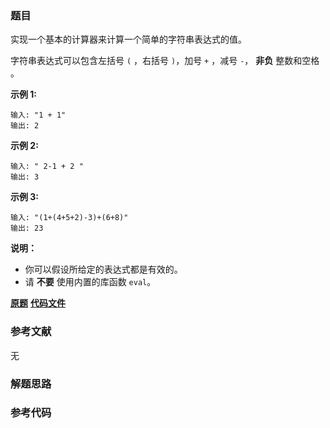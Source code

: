 ### 题目
实现一个基本的计算器来计算一个简单的字符串表达式的值。

字符串表达式可以包含左括号 `(` ，右括号 `)`，加号 `+` ，减号 `-`， **非负** 整数和空格 ` `。

**示例 1:**

    
    
    输入: "1 + 1"
    输出: 2
    

**示例 2:**

    
    
    输入: " 2-1 + 2 "
    输出: 3

**示例 3:**

    
    
    输入: "(1+(4+5+2)-3)+(6+8)"
    输出: 23

**说明：**

  * 你可以假设所给定的表达式都是有效的。
  * 请 **不要** 使用内置的库函数 `eval`。

 **[原题](https://leetcode-cn.com/problems/basic-calculator/)**    **[代码文件]()**


### 参考文献
无

### 解题思路




### 参考代码

```go


```




